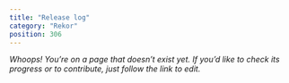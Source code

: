 ```yaml
---
title: "Release log"
category: "Rekor"
position: 306
---
```


_Whoops! You’re on a page that doesn’t exist yet.
If you’d like to check its progress or to contribute, just follow the link to edit._
